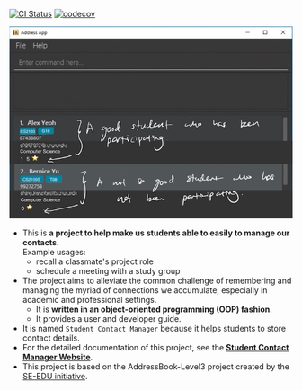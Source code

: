 [![CI Status](https://github.com/AY2324S2-CS2103T-W08-3/tp/actions/workflows/gradle.yml/badge.svg)](https://github.com/AY2324S2-CS2103T-W08-3/tp/actions/workflows/gradle.yml)
[![codecov](https://codecov.io/gh/AY2324S2-CS2103T-W08-3/tp/graph/badge.svg?token=NSJUXEXG4R)](https://codecov.io/gh/AY2324S2-CS2103T-W08-3/tp)

![Ui](docs/images/Ui.png)

* This is **a project to help make us students able to easily to manage our contacts.**<br>
  Example usages:
  * recall a classmate's project role
  * schedule a meeting with a study group
* The project aims to alleviate the common challenge of remembering and managing the myriad of connections we accumulate, especially in academic and professional settings.
  * It is **written in an object-oriented programming (OOP) fashion**.
  * It provides a user and developer guide.
* It is named `Student Contact Manager` because it helps students to store contact details.
* For the detailed documentation of this project, see the **[Student Contact Manager Website](https://ay2324s2-cs2103t-w08-3.github.io/tp/)**.
* This project is based on the AddressBook-Level3 project created by the [SE-EDU initiative](https://se-education.org).

